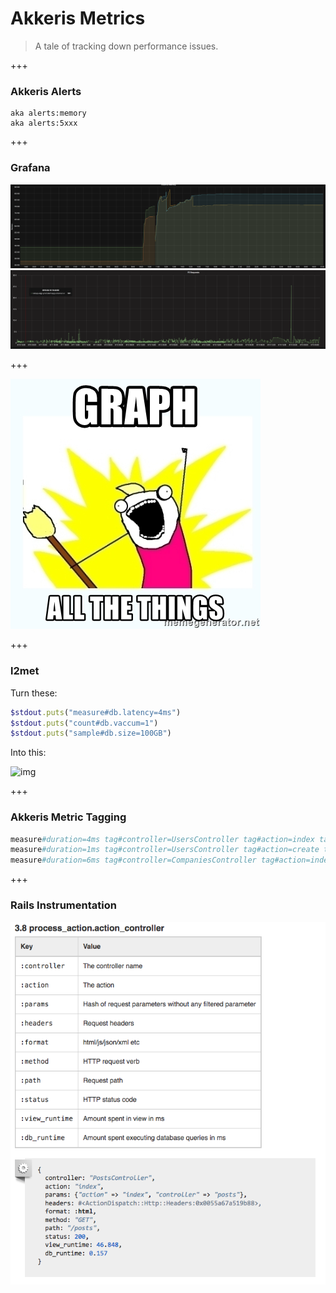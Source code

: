 # Akkeris Metrics

> A tale of tracking down performance issues.

+++

### Akkeris Alerts

```
aka alerts:memory
aka alerts:5xxx
```

+++

### Grafana

![Memory](images/memory.png)
![Requests](images/requests.png)

+++

![Graph](images/graph-all-the-things.jpg)

+++

### l2met

Turn these:
```ruby
$stdout.puts("measure#db.latency=4ms")
$stdout.puts("count#db.vaccum=1")
$stdout.puts("sample#db.size=100GB")
```

Into this:

![img](http://f.cl.ly/items/2R0h1x1b3V0Y0z0l1t1n/Screen%20Shot%202013-07-30%20at%209.59.52%20PM.png)

+++

### Akkeris Metric Tagging

```ruby
measure#duration=4ms tag#controller=UsersController tag#action=index tag#method=get")
measure#duration=1ms tag#controller=UsersController tag#action=create tag#method=post")
measure#duration=6ms tag#controller=CompaniesController tag#action=index tag#method=get")
```

+++

### Rails Instrumentation

![Rails](images/rails_instrumentation.png)
